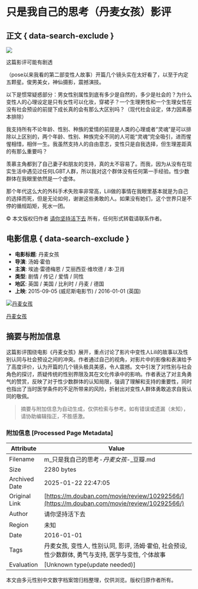 # 只是我自己的思考（丹麦女孩）影评

## 正文 { data-search-exclude }


[![](https://img3.doubanio.com/icon/u147515299-2.jpg)](https://www.douban.com/people/147515299/)

这篇影评可能有剧透

（pose以来我看的第二部变性人故事）开篇几个镜头实在太好看了，以至于内定五颗星。俊男美女，神仙摄影，震撼演技。

以下是惯常疑惑部分：男女性别属性到底有多少是自然的，多少是社会的？为什么变性人的心理设定是只有女性可以化妆，穿裙子？一个生理男性和一个生理女性在没有社会预设的前提下成长真的会有那么大区别吗？（现代社会设定，体力因素基本排除）

我支持所有不论年龄、性别、种族的爱情的前提是人类的心理或者“灵魂”是可以排除以上区别的，两个年龄、性别、种族完全不同的人可能“灵魂”完全吸引，进而惺惺相惜，相伴一生。我虽然支持人的自由意志，变性只是自我选择，但生理差距真的有那么重要吗？

羡慕主角都到了自己妻子和朋友的支持，真的太不容易了。而我，因为从没有在现实生活中遇见过任何LGBT人群，所以我对这个群体没有任何第一手经验。性少数群体在我眼里依然是一个虚体。

那个年代这么大的外科手术失败率非常高，Lili做的事情在我眼里基本就是为自己的选择而死，但是无论如何，谢谢这些勇敢的人。如果没有她们，这个世界只是不停的循规蹈矩，死水一团。

© 本文版权归作者 [请你坚持活下去](https://www.douban.com/people/147515299/) 所有，任何形式转载请联系作者。

## 电影信息 { data-search-exclude }

- **电影标题**: 丹麦女孩
- **导演**: 汤姆·霍伯
- **主演**: 埃迪·雷德梅恩 / 艾丽西亚·维坎德 / 本·卫肖
- **类型**: 剧情 / 传记 / 爱情 / 同性
- **地区**: 英国 / 美国 / 比利时 / 丹麦 / 德国
- **上映**: 2015-09-05 (威尼斯电影节) / 2016-01-01 (英国)

[![丹麦女孩](https://img1.doubanio.com/view/photo/s_ratio_poster/public/p2264778990.webp)](https://movie.douban.com/subject/3071604/) 

[丹麦女孩](https://movie.douban.com/subject/3071604/)
<!-- tcd_original_link https://m.douban.com/movie/review/10292566/ -->


## 摘要与附加信息

<!-- tcd_abstract -->
这篇影评围绕电影《丹麦女孩》展开，重点讨论了影片中变性人Lili的故事以及性别认同与社会预设之间的冲突。作者通过自己的视角，对影片中的影像和表演给予了高度评价，认为开篇的几个镜头极具美感，令人震撼。文中引发了对性别与社会角色的探讨，质疑传统的性别界限及其在文化传承中的影响。作者表达了对主角勇气的赞赏，反映了对于性少数群体的认知局限，强调了理解和支持的重要性，同时也指出了当时医学条件的不足所带来的风险，折射出对变性人群体勇敢追求自我认同的敬佩。
<!-- tcd_abstract_end -->

> 摘要与附加信息为自动生成，仅供检索与参考。如有错误或遗漏（未知），请协助编辑指正，不胜感激。

### 附加信息 [Processed Page Metadata]

| Attribute       | Value                                  |
|-----------------|----------------------------------------|
| Filename        | m_只是我自己的思考-_丹麦女孩_-_豆瓣.md                             |
| Size            | 2280 bytes                           |
| Archived Date   | 2025-01-22 22:47:05                             |
| Original Link   | [https://m.douban.com/movie/review/10292566/](https://m.douban.com/movie/review/10292566/)                       |
| Author          | 请你坚持活下去                               |
| Region          | 未知                               |
| Date            | 2016-01-01                                 |
| Tags            | 丹麦女孩, 变性人, 性别认同, 影评, 汤姆·霍伯, 社会预设, 性少数群体, 勇气与支持, 医学与变性, 个体故事                                 |
| Evaluation            | [Unknown type(update needed)]                                 |
<!-- tcd_table_end -->

本文由多元性别中文数字档案馆归档整理，仅供浏览。版权归原作者所有。
